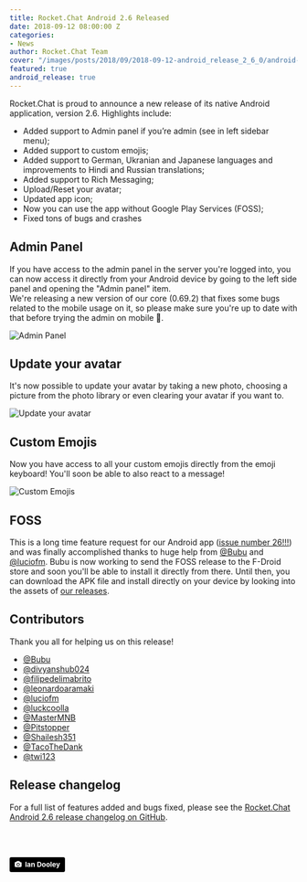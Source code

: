 ```yaml
---
title: Rocket.Chat Android 2.6 Released
date: 2018-09-12 08:00:00 Z
categories:
- News
author: Rocket.Chat Team
cover: "/images/posts/2018/09/2018-09-12-android_release_2_6_0/android-2-6-cover.jpg"
featured: true
android_release: true
---
```


Rocket.Chat is proud to announce a new release of its native Android application, version 2.6. Highlights include:

- Added support to Admin panel if you’re admin (see in left sidebar menu);
- Added support to custom emojis;
- Added support to German, Ukranian and Japanese languages and improvements to Hindi and Russian translations;
- Added support to Rich Messaging;
- Upload/Reset your avatar;
- Updated app icon;
- Now you can use the app without Google Play Services (FOSS);
- Fixed tons of bugs and crashes


## Admin Panel

If you have access to the admin panel in the server you're logged into, you can now access it directly from your Android device by going to the left side panel and opening the "Admin panel" item. <br/> We're releasing a new version of our core (0.69.2) that fixes some bugs related to the mobile usage on it, so please make sure you're up to date with that before trying the admin on mobile 🙈.

![Admin Panel](https://user-images.githubusercontent.com/551004/45422705-63f9c480-b667-11e8-808a-c5c20d772950.png)

## Update your avatar

It's now possible to update your avatar by taking a new photo, choosing a picture from the photo library or even clearing your avatar if you want to.

![Update your avatar](https://user-images.githubusercontent.com/551004/45422698-5e9c7a00-b667-11e8-9360-e2add724f7b6.png)

## Custom Emojis

Now you have access to all your custom emojis directly from the emoji keyboard! You'll soon be able to also react to a message!

![Custom Emojis](https://user-images.githubusercontent.com/551004/45422706-652af180-b667-11e8-9c9c-06d38df300c4.png)

## FOSS

This is a long time feature request for our Android app ([issue number 26!!!](https://github.com/RocketChat/Rocket.Chat.Android/issues/26)) and was finally accomplished thanks to huge help from [@Bubu](https://github.com/RocketChat/Rocket.Chat.Android/pull/1232) and [@luciofm](https://github.com/RocketChat/Rocket.Chat.Android/pull/1585). Bubu is now working to send the FOSS release to the F-Droid store and soon you'll be able to install it directly from there. Until then, you can download the APK file and install directly on your device by looking into the assets of [our releases](https://github.com/RocketChat/Rocket.Chat.Android/releases/tag/v2.6.0).

## Contributors

Thank you all for helping us on this release!

* [@Bubu](https://github.com/Bubu)
* [@divyanshub024](https://github.com/divyanshub024)
* [@filipedelimabrito](https://github.com/filipedelimabrito)
* [@leonardoaramaki](https://github.com/leonardoaramaki)
* [@luciofm](https://github.com/luciofm)
* [@luckcoolla](https://github.com/luckcoolla)
* [@MasterMNB](https://github.com/MasterMNB)
* [@Pitstopper](https://github.com/Pitstopper)
* [@Shailesh351](https://github.com/Shailesh351)
* [@TacoTheDank](https://github.com/TacoTheDank)
* [@twi123](https://github.com/twi123)

## Release changelog

For a full list of features added and bugs fixed, please see the [Rocket.Chat Android 2.6 release changelog on GitHub](https://github.com/RocketChat/Rocket.Chat.Android/releases/tag/v2.6.0).

<br/>
<br/>

<a style="background-color:black;color:white;text-decoration:none;padding:4px 6px;font-family:-apple-system, BlinkMacSystemFont, &quot;San Francisco&quot;, &quot;Helvetica Neue&quot;, Helvetica, Ubuntu, Roboto, Noto, &quot;Segoe UI&quot;, Arial, sans-serif;font-size:12px;font-weight:bold;line-height:1.2;display:inline-block;border-radius:3px" href="https://unsplash.com/@nativemello?utm_medium=referral&amp;utm_campaign=photographer-credit&amp;utm_content=creditBadge" target="_blank" rel="noopener noreferrer" title="Download free do whatever you want high-resolution photos from ian dooley"><span style="display:inline-block;padding:2px 3px"><svg xmlns="http://www.w3.org/2000/svg" style="height:12px;width:auto;position:relative;vertical-align:middle;top:-1px;fill:white" viewBox="0 0 32 32"><title>unsplash-logo</title><path d="M20.8 18.1c0 2.7-2.2 4.8-4.8 4.8s-4.8-2.1-4.8-4.8c0-2.7 2.2-4.8 4.8-4.8 2.7.1 4.8 2.2 4.8 4.8zm11.2-7.4v14.9c0 2.3-1.9 4.3-4.3 4.3h-23.4c-2.4 0-4.3-1.9-4.3-4.3v-15c0-2.3 1.9-4.3 4.3-4.3h3.7l.8-2.3c.4-1.1 1.7-2 2.9-2h8.6c1.2 0 2.5.9 2.9 2l.8 2.4h3.7c2.4 0 4.3 1.9 4.3 4.3zm-8.6 7.5c0-4.1-3.3-7.5-7.5-7.5-4.1 0-7.5 3.4-7.5 7.5s3.3 7.5 7.5 7.5c4.2-.1 7.5-3.4 7.5-7.5z"></path></svg></span><span style="display:inline-block;padding:2px 3px;">Ian Dooley</span></a>

